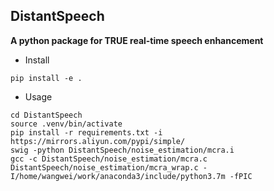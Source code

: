 ## DistantSpeech

**A python package for TRUE real-time speech enhancement**

- Install

```
pip install -e .
```

- Usage

```
cd DistantSpeech
source .venv/bin/activate
pip install -r requirements.txt -i https://mirrors.aliyun.com/pypi/simple/
swig -python DistantSpeech/noise_estimation/mcra.i
gcc -c DistantSpeech/noise_estimation/mcra.c DistantSpeech/noise_estimation/mcra_wrap.c -I/home/wangwei/work/anaconda3/include/python3.7m -fPIC
```

  


